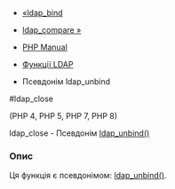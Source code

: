 - [«ldap_bind](function.ldap-bind.md)
- [ldap_compare »](function.ldap-compare.md)

- [PHP Manual](index.md)
- [Функції LDAP](ref.ldap.md)
- Псевдонім ldap_unbind

#ldap_close

(PHP 4, PHP 5, PHP 7, PHP 8)

ldap_close - Псевдонім [ldap_unbind()](function.ldap-unbind.md)

### Опис

Ця функція є псевдонімом:
[ldap_unbind()](function.ldap-unbind.md).
